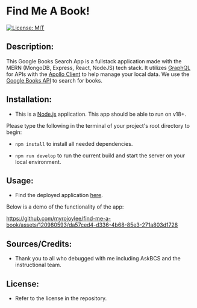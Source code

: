 # Find Me A Book!

[![License: MIT](https://img.shields.io/badge/License-MIT-yellow.svg)](https://opensource.org/licenses/MIT)

## Description:

This Google Books Search App is a fullstack application made with the MERN (MongoDB, Express, React, NodeJS) tech stack. It utilizes [GraphQL](https://graphql.org/) for APIs with the [Apollo Client](https://www.apollographql.com/docs/react/#:~:text=Apollo%20Client%20is%20a%20comprehensive,while%20automatically%20updating%20your%20UI.) to help manage your local data. We use the [Google Books API](https://developers.google.com/books) to search for books.

## Installation:

- This is a [Node.js](https://nodejs.org/en) application. This app should be able to run on v18+.

Please type the following in the terminal of your project's root directory to begin:

- `npm install` to install all needed dependencies.

- `npm run develop` to run the current build and start the server on your local environment.

## Usage:

- Find the deployed application [here](https://find-me-a-book-mjlee-e0b92e2140ee.herokuapp.com/).

Below is a demo of the functionality of the app:

https://github.com/myrojoylee/find-me-a-book/assets/120980593/da57ced4-d336-4b68-85e3-271a803d1728

## Sources/Credits:

- Thank you to all who debugged with me including AskBCS and the instructional team.

## License:

- Refer to the license in the repository.
